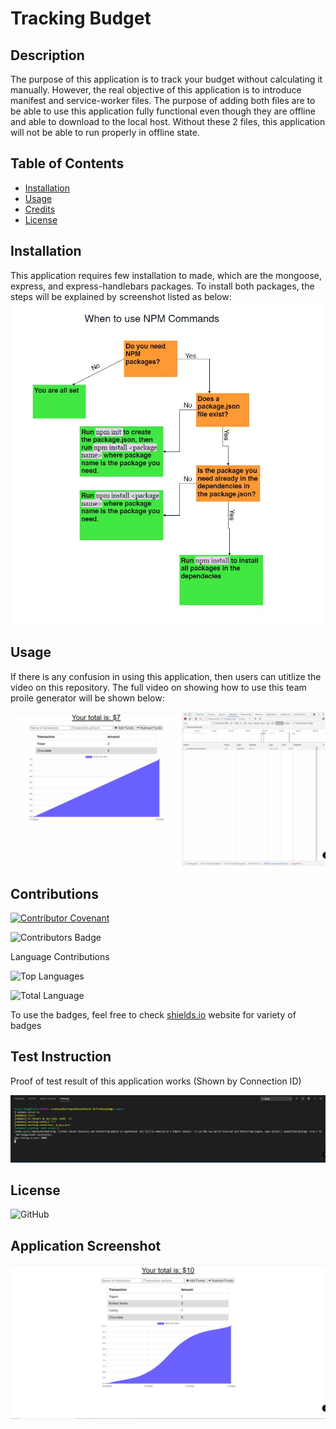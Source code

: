 # Tracking Budget

## Description 
The purpose of this application is to track your budget without calculating it manually. However, the real objective of this application is to introduce manifest and service-worker files. The purpose of adding both files are to be able to use this application fully functional even though they are offline and able to download to the local host. Without these 2 files, this application will not be able to run properly in offline state.
    
## Table of Contents
* [Installation](#installation)
* [Usage](#usage)
* [Credits](#credits)
* [License](#license)

## Installation 
This application requires few installation to made, which are the mongoose, express, and express-handlebars packages. To install both packages, the steps will be explained by screenshot listed as below:
![Steps Installation](./public/images/steps.JPG) 
  
## Usage 
If there is any confusion in using this application, then users can utitlize the video on this repository. The full video on showing how to use this team proile generator will be shown below:
  
![Example Instructions](./public/images/demo.gif)
  
## Contributions
[![Contributor Covenant](https://img.shields.io/badge/Contributor%20Covenant-v2.0%20adopted-ff69b4.svg)](code_of_conduct.md) 

![Contributors Badge](https://img.shields.io/github/contributors/stevenbong96/WABHndlBars?label=Total%20Contributors)

Language Contributions

![Top Languages](https://img.shields.io/github/languages/top/stevenbong96/WABHndlBars)

![Total Language](https://img.shields.io/github/languages/count/stevenbong96/WABHndlBars)

To use the badges, feel free to check [shields.io](https://shields.io/) website for variety of badges

## Test Instruction 
Proof of test result of this application works (Shown by Connection ID)

![Test Results](./public/images/TestResult.JPG)

## License 

![GitHub](https://img.shields.io/github/license/stevenbong96/TrackingBudget) 

## Application Screenshot

![Screenshot](./public/images/screenshot.JPG)
